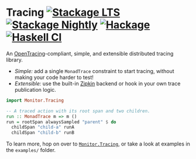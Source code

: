 # Tracing [![Stackage LTS](https://stackage.org/package/tracing/badge/lts)](https://stackage.org/lts/package/tracing) [![Stackage Nightly](https://stackage.org/package/tracing/badge/nightly)](https://stackage.org/nightly/package/tracing) [![Hackage](https://img.shields.io/hackage/v/tracing.svg)](https://hackage.haskell.org/package/tracing) [![Haskell CI](https://github.com/mtth/tracing/actions/workflows/test.yml/badge.svg)](https://github.com/mtth/tracing/actions/workflows/test.yml)

An [OpenTracing](https://opentracing.io/)-compliant, simple, and extensible
distributed tracing library.

+ _Simple:_ add a single `MonadTrace` constraint to start tracing, without
  making your code harder to test!
+ _Extensible:_ use the built-in [Zipkin](http://zipkin.io) backend or hook in
  your own trace publication logic.

```haskell
import Monitor.Tracing

-- A traced action with its root span and two children.
run :: MonadTrace m => m ()
run = rootSpan alwaysSampled "parent" $ do
  childSpan "child-a" runA
  childSpan "child-b" runB
```

To learn more, hop on over to
[`Monitor.Tracing`](https://hackage.haskell.org/package/tracing/docs/Monitor-Tracing.html),
or take a look at examples in the `examples/` folder.
